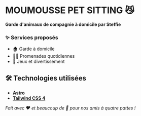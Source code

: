 # MOUMOUSSE PET SITTING 😼

**Garde d'animaux de compagnie à domicile par Steffie**

### ✨ Services proposés
- 🏠 Garde à domicile
- 🚶‍♀️ Promenades quotidiennes  
- 🎾 Jeux et divertissement

## 🛠️ Technologies utilisées

- **[Astro](https://astro.build)**
- **[Tailwind CSS 4](https://tailwindcss.com)**

*Fait avec ❤️ et beaucoup de 🤘 pour nos amis à quatre pattes !*
